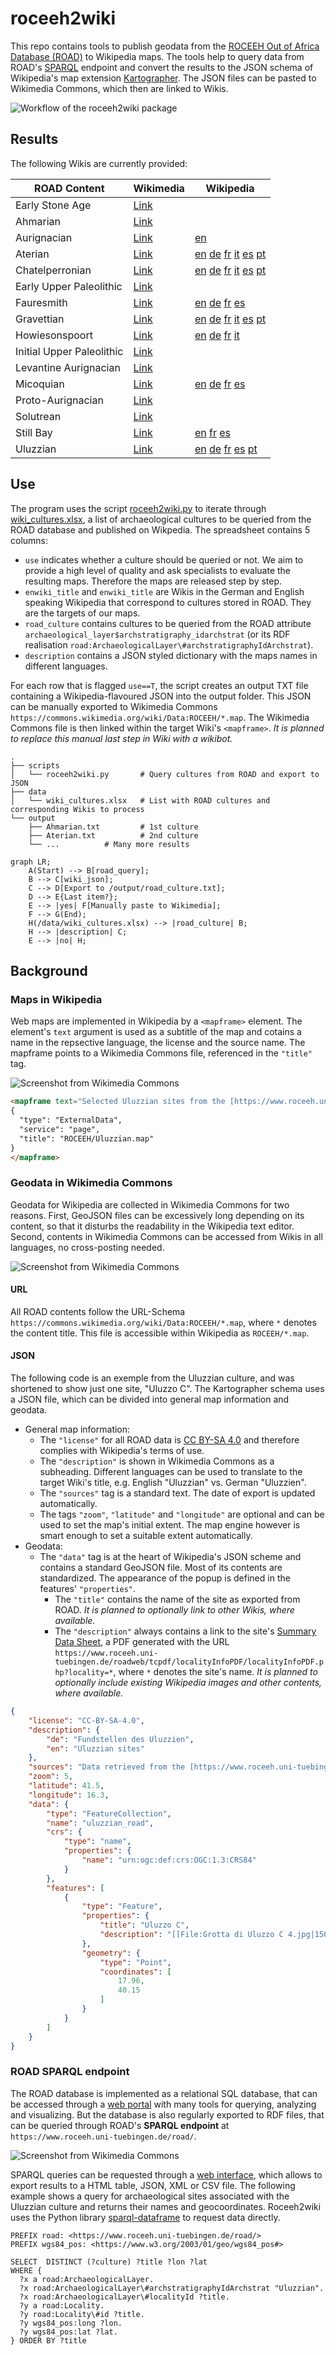 # roceeh2wiki
This repo contains tools to publish geodata from the [ROCEEH Out of Africa Database (ROAD)](https://www.roceeh.uni-tuebingen.de/roadweb/smarty_road_simple_search.php) to Wikipedia maps. The tools help to query data from ROAD's [SPARQL](http://www.roceeh.uni-tuebingen.de/roadweb/smarty_sparql_select.php "Must be logged in to enter webform") endpoint and convert the results to the JSON schema of Wikipedia's map extension [Kartographer](https://www.mediawiki.org/wiki/Help:Extension:Kartographer).
The JSON files can be pasted to Wikimedia Commons, which then are linked to Wikis.
 

![Workflow of the roceeh2wiki package](docs/workflow_small.png)

## Results
The following Wikis are currently provided:

|ROAD Content   |Wikimedia                                                                 |Wikipedia                                                                                                                 |
|---------------|--------------------------------------------------------------------------|--------------------------------------------------------------------------------------------------------------------------|
|Early Stone Age|[Link](https://commons.wikimedia.org/wiki/Data:ROCEEH/Early_Stone_Age.map)| |
|Ahmarian       |[Link](https://commons.wikimedia.org/wiki/Data:ROCEEH/Ahmarian.map)       | |
|Aurignacian    |[Link](https://commons.wikimedia.org/wiki/Data:ROCEEH/Aurignacian.map)    | [en](https://en.wikipedia.org/wiki/Aurignacian) |
|Aterian        |[Link](https://commons.wikimedia.org/wiki/Data:ROCEEH/Aterian.map)        |[en](https://en.wikipedia.org/wiki/Aterian) [de](https://de.wikipedia.org/wiki/At%C3%A9rien) [fr](https://fr.wikipedia.org/wiki/At%C3%A9rien) [it](https://it.wikipedia.org/wiki/Cultura_ateriana) [es](https://es.wikipedia.org/wiki/Ateriense) [pt](https://pt.wikipedia.org/wiki/Cultura_ateriana)|
|Chatelperronian|[Link](https://commons.wikimedia.org/wiki/Data:ROCEEH/Chatelperronian.map)|[en](https://en.wikipedia.org/wiki/Ch%C3%A2telperronian) [de](https://de.wikipedia.org/wiki/Ch%C3%A2telperronien) [fr](https://fr.wikipedia.org/wiki/Ch%C3%A2telperronien) [it](https://it.wikipedia.org/wiki/Castelperroniano) [es](https://es.wikipedia.org/wiki/Ch%C3%A2telperroniense) [pt](https://pt.wikipedia.org/wiki/Chatelperronense)|
|Early Upper Paleolithic    |[Link](https://commons.wikimedia.org/wiki/Data:ROCEEH/Early_Upper_Paleolithic.map)    | |
|Fauresmith     |[Link](https://commons.wikimedia.org/wiki/Data:ROCEEH/Fauresmith.map)     |[en](https://en.wikipedia.org/wiki/Fauresmith_(industry)) [de](https://de.wikipedia.org/wiki/Fauresmith-Industrie) [fr](https://fr.wikipedia.org/wiki/Fauresmithien) [es](https://es.wikipedia.org/wiki/Fauresmithiense)|
|Gravettian     |[Link](https://commons.wikimedia.org/wiki/Data:ROCEEH/Gravettian.map)     |[en](https://en.wikipedia.org/wiki/Gravettian) [de](https://de.wikipedia.org/wiki/Gravettien) [fr](https://fr.wikipedia.org/wiki/Gravettien)  [it](https://it.wikipedia.org/wiki/Gravettiano) [es](https://es.wikipedia.org/wiki/Gravetiense) [pt](https://pt.wikipedia.org/wiki/Per%C3%ADodo_Gravetiano)|
|Howiesonspoort |[Link](https://commons.wikimedia.org/wiki/Data:ROCEEH/Howiesonspoort.map) |[en](https://en.wikipedia.org/wiki/Howiesons_Poort) [de](https://de.wikipedia.org/wiki/Howieson%E2%80%99s_Poort_Industrie) [fr](https://fr.wikipedia.org/wiki/Howiesons_Poort) [it](https://it.wikipedia.org/wiki/Howiesons_Poort) |
|Initial Upper Paleolithic    |[Link](https://commons.wikimedia.org/wiki/Data:ROCEEH/Initial_Upper_Paleolithic_Eurasia.map)    | |
|Levantine Aurignacian    |[Link](https://commons.wikimedia.org/wiki/Data:ROCEEH/Levantine_Aurignacian.map)    | |
|Micoquian      |[Link](https://commons.wikimedia.org/wiki/Data:ROCEEH/Micoquian.map)      |[en](https://en.wikipedia.org/wiki/Micoquien) [de](https://de.wikipedia.org/wiki/Micoquien) [fr](https://fr.wikipedia.org/wiki/Micoquien) [es](https://es.wikipedia.org/wiki/Micoquiense)|
|Proto-Aurignacian    |[Link](https://commons.wikimedia.org/wiki/Data:ROCEEH/Proto_Aurignacian.map)    | |
|Solutrean      |[Link](https://commons.wikimedia.org/wiki/Data:ROCEEH/Solutrean.map)      ||
|Still Bay      |[Link](https://commons.wikimedia.org/wiki/Data:ROCEEH/Still_Bay.map)      |[en](https://en.wikipedia.org/wiki/Stillbay) [fr](https://fr.wikipedia.org/wiki/Stillbay) [es](https://es.wikipedia.org/wiki/Stillbayense)|
|Uluzzian       |[Link](https://commons.wikimedia.org/wiki/Data:ROCEEH/Uluzzian.map)       |[en](https://en.wikipedia.org/wiki/Uluzzian) [de](https://de.wikipedia.org/wiki/Uluzzien) [fr](https://fr.wikipedia.org/wiki/Uluzzien) [es](https://es.wikipedia.org/wiki/Cultura_Uluzziana) [pt](https://pt.wikipedia.org/wiki/Cultura_Uluzziana) |


## Use

The program uses the script [roceeh2wiki.py](/script/roceeh2wiki.py) to iterate through [wiki_cultures.xlsx](/data/wiki_cultures.xlsx), a list of archaeological cultures to be queried from the ROAD database and published on Wikpedia. The spreadsheet contains 5 columns:
* `use` indicates whether a culture should be queried or not. We aim to provide a high level of quality and ask specialists to evaluate the resulting maps. Therefore the maps are released step by step.
* `enwiki_title` and `enwiki_title` are Wikis in the German and English speaking Wikipedia that correspond to cultures stored in ROAD. They are the targets of our maps.
* `road_culture` contains cultures to be queried from the ROAD attribute `archaeological_layer$archstratigraphy_idarchstrat` (or its RDF realisation `road:ArchaeologicalLayer\#archstratigraphyIdArchstrat`).
* `description` contains a JSON styled dictionary with the maps names in different languages.

For each row that is flagged `use==T`, the script creates an output TXT file containing a Wikipedia-flavoured JSON into the output folder. This JSON can be manually exported to Wikimedia Commons `https://commons.wikimedia.org/wiki/Data:ROCEEH/*.map`. The Wikimedia Commons file is then linked within the target Wiki's `<mapframe>`. _It is planned to replace this manual last step in Wiki with a wikibot._ 

```
.
├── scripts                  
│   └── roceeh2wiki.py       # Query cultures from ROAD and export to JSON
├── data
│   └── wiki_cultures.xlsx   # List with ROAD cultures and corresponding Wikis to process
└── output
    ├── Ahmarian.txt 	     # 1st culture
    ├── Aterian.txt 	     # 2nd culture
    └── ...		     # Many more results
```

```mermaid
graph LR;
    A(Start) --> B[road_query];
    B --> C[wiki_json];
    C --> D[Export to /output/road_culture.txt];
    D --> E{Last item?};
    E --> |yes| F[Manually paste to Wikimedia];
    F --> G(End);
    H(/data/wiki_cultures.xlsx) --> |road_culture| B;
    H --> |description| C;
    E --> |no| H;
```

## Background

### Maps in Wikipedia

Web maps are implemented in Wikipedia by a `<mapframe>` element. The element's `text` argument is used as a subtitle of the map and cotains a name in the repsective language, the license and the source name. The mapframe points to a Wikimedia Commons file, referenced in the `"title"` tag.

![Screenshot from Wikimedia Commons](docs/wikipedia_uluzzian_1000x700.png)

```html
<mapframe text="Selected Uluzzian sites from the [https://www.roceeh.uni-tuebingen.de/roadweb ROAD database] (CC BY-SA 4.0 ROCEEH)" longitude="16.3" latitude="41.5" zoom="5" width="450", height="350">
{
  "type": "ExternalData",
  "service": "page",
  "title": "ROCEEH/Uluzzian.map"
}
</mapframe>
```

### Geodata in Wikimedia Commons
Geodata for Wikipedia are collected in Wikimedia Commons for two reasons. First, GeoJSON files can be excessively long depending on its content, so that it disturbs the readability in the Wikipedia text editor. Second, contents in Wikimedia Commons can be accessed from Wikis in all languages, no cross-posting needed.

![Screenshot from Wikimedia Commons](docs/wikimedia_commons_uluzzian_1000x1000.png)

#### URL
All ROAD contents follow the URL-Schema `https://commons.wikimedia.org/wiki/Data:ROCEEH/*.map`, where  `*` denotes the content title. This file is accessible within Wikipedia as `ROCEEH/*.map`.

#### JSON
The following code is an exemple from the Uluzzian culture, and was shortened to show just one site, "Uluzzo C". The Kartographer schema uses a JSON file, which can be divided into general map information and geodata.

- General map information:
	- The `"license"` for all ROAD data is [CC BY-SA 4.0](https://www.roceeh.uni-tuebingen.de/roadweb/smarty_data_use_policy.php) and therefore complies with Wikipedia's terms of use. 
	- The `"description"` is shown in Wikimedia Commons as a subheading. Different languages can be used to translate to the target Wiki's title, e.g. English "Uluzzian" vs. German "Uluzzien".
	- The `"sources"` tag is a standard text. The date of export is updated automatically.
	- The tags `"zoom"`, `"latitude"` and `"longitude"` are optional and can be used to set the map's initial extent. The map engine however is smart enough to set a suitable extent automatically.
- Geodata:
	- The `"data"` tag is at the heart of Wikipedia's JSON scheme and contains a standard GeoJSON file. Most of its contents are standardized. The appearance of the popup is defined in the features' `"properties"`. 
		- The `"title"` contains the name of the site as exported from ROAD. _It is planned to optionally link to other Wikis, where available._ 
		- The `"description"` always contains a link to the site's [Summary Data Sheet](https://www.roceeh.uni-tuebingen.de/roadweb/tcpdf/localityInfoPDF/localityInfoPDF.php?locality=Uluzzo%20C), a PDF generated with the URL `https://www.roceeh.uni-tuebingen.de/roadweb/tcpdf/localityInfoPDF/localityInfoPDF.php?locality=*`, where `*` denotes the site's name. _It is planned to optionally include existing Wikipedia images and other contents, where available._
```json
{
    "license": "CC-BY-SA-4.0",
    "description": {
        "de": "Fundstellen des Uluzzien",
        "en": "Uluzzian sites"
    },
    "sources": "Data retrieved from the [https://www.roceeh.uni-tuebingen.de/roadweb ROCEEH Out Of Africa Database (ROAD)].",
    "zoom": 5,
    "latitude": 41.5,
    "longitude": 16.3,
    "data": {
        "type": "FeatureCollection",
        "name": "uluzzian_road",
        "crs": {
            "type": "name",
            "properties": {
                "name": "urn:ogc:def:crs:OGC:1.3:CRS84"
            }
        },
        "features": [
            {
                "type": "Feature",
                "properties": {
                    "title": "Uluzzo C",
                    "description": "[[File:Grotta di Uluzzo C 4.jpg|150px|alt=Grotta di Uluzzo C]]</br>[https://www.roceeh.uni-tuebingen.de/roadweb/tcpdf/localityInfoPDF/localityInfoPDF.php?locality=Uluzzo%20C Summary Data Sheet]"
                },
                "geometry": {
                    "type": "Point",
                    "coordinates": [
                        17.96,
                        40.15
                    ]
                }
            }
        ]
    }
}
```

### ROAD SPARQL endpoint
The ROAD database is implemented as a relational SQL database, that can be accessed through a [web portal](https://www.roceeh.uni-tuebingen.de/roadweb/smarty_road_simple_search.php) with many tools for querying, analyzing and visualizing. But the database is also regularly exported to RDF files, that can be queried through ROAD's **SPARQL endpoint** at `https://www.roceeh.uni-tuebingen.de/road/`. 

![Screenshot from Wikimedia Commons](docs/road_sparql_1000x550.png)

SPARQL queries can be requested through a [web interface](http://www.roceeh.uni-tuebingen.de/roadweb/smarty_sparql_select.php), which allows to export results to a HTML table, JSON, XML or CSV file. The following example shows a query for archaeological sites associated with the Uluzzian culture and returns their names and geocoordinates. Roceeh2wiki uses the Python library [sparql-dataframe](https://github.com/lawlesst/sparql-dataframe) to request data directly.


```sparql
PREFIX road: <https://www.roceeh.uni-tuebingen.de/road/>
PREFIX wgs84_pos: <https://www.w3.org/2003/01/geo/wgs84_pos#>

SELECT  DISTINCT (?culture) ?title ?lon ?lat
WHERE {
  ?x a road:ArchaeologicalLayer.
  ?x road:ArchaeologicalLayer\#archstratigraphyIdArchstrat "Uluzzian".
  ?x road:ArchaeologicalLayer\#localityId ?title.
  ?y a road:Locality.
  ?y road:Locality\#id ?title.
  ?y wgs84_pos:long ?lon.
  ?y wgs84_pos:lat ?lat.
} ORDER BY ?title
```
